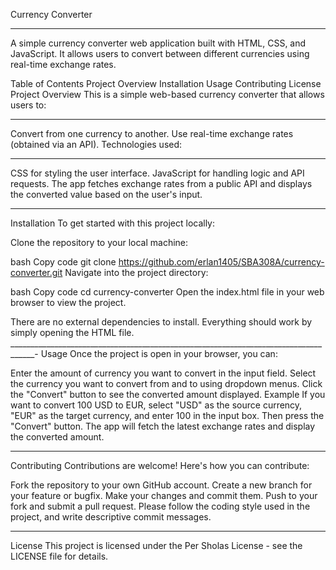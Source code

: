 Currency Converter
_________________________________________________________________
A simple currency converter web application built with HTML, CSS, and JavaScript. It allows users to convert between different currencies using real-time exchange rates.

Table of Contents
Project Overview
Installation
Usage
Contributing
License
Project Overview
This is a simple web-based currency converter that allows users to:
_________________________________________________________________
Convert from one currency to another.
Use real-time exchange rates (obtained via an API).
Technologies used:
_________________________________________________________________
CSS for styling the user interface.
JavaScript for handling logic and API requests.
The app fetches exchange rates from a public API and displays the converted value based on the user's input.
_________________________________________________________________
Installation
To get started with this project locally:

Clone the repository to your local machine:

bash
Copy code
git clone https://github.com/erlan1405/SBA308A/currency-converter.git
Navigate into the project directory:

bash
Copy code
cd currency-converter
Open the index.html file in your web browser to view the project.

There are no external dependencies to install. Everything should work by simply opening the HTML file.
____________________________________________________________________________________-
Usage
Once the project is open in your browser, you can:

Enter the amount of currency you want to convert in the input field.
Select the currency you want to convert from and to using dropdown menus.
Click the "Convert" button to see the converted amount displayed.
Example
If you want to convert 100 USD to EUR, select "USD" as the source currency, "EUR" as the target currency, and enter 100 in the input box. Then press the "Convert" button.
The app will fetch the latest exchange rates and display the converted amount.
_________________________________________________________________________________
Contributing
Contributions are welcome! Here's how you can contribute:

Fork the repository to your own GitHub account.
Create a new branch for your feature or bugfix.
Make your changes and commit them.
Push to your fork and submit a pull request.
Please follow the coding style used in the project, and write descriptive commit messages.
__________________________________________________________________________________
License
This project is licensed under the Per Sholas License - see the LICENSE file for details.
